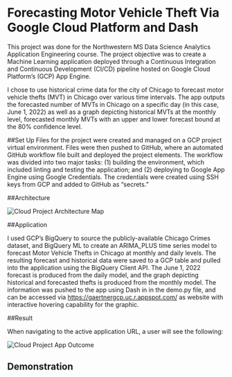# Forecasting Motor Vehicle Theft Via Google Cloud Platform and Dash
This project was done for the Northwestern MS Data Science Analytics Application Engineering course. The project objective was to create a Machine Learning application deployed through a Continuous Integration and Continuous Development (CI/CD) pipeline hosted on Google Cloud Platform’s (GCP) App Engine.

I chose to use historical crime data for the city of Chicago to forecast motor vehicle thefts (MVT) in Chicago over various time intervals. The app outputs the forecasted number of MVTs in Chicago on a specific day (in this case, June 1, 2022) as well as a graph depicting historical MVTs at the monthly level, forecasted monthly MVTs with an upper and lower forecast bound at the 80% confidence level.

##Set Up
Files for the project were created and managed on a GCP project virtual environment. Files were then pushed to GitHub, where an automated GitHub workflow file built and deployed the project elements. The workflow was divided into two major tasks: (1) building the environment, which included linting and testing the application; and (2) deploying to Google App Engine using Google Credentials. The credentials were created using SSH keys from GCP and added to GitHub as “secrets.”

##Architecture

![Cloud Project Architecture Map](https://user-images.githubusercontent.com/96923975/171253180-247d8cac-30f3-4b91-9463-fb78040e0690.jpg)

##Application

I used GCP’s BigQuery to source the publicly-available Chicago Crimes dataset, and BigQuery ML to create an ARIMA_PLUS time series model to forecast Motor Vehicle Thefts in Chicago at monthly and daily levels. The resulting forecast and historical data were saved to a GCP table and pulled into the application using the BigQuery Client API. The June 1, 2022 forecast is produced from the daily model, and the graph depicting historical and forecasted thefts is produced from the monthly model. The information was pushed to the app using Dash in in the demo.py file, and can be accessed via https://gaertnergcp.uc.r.appspot.com/ as website with interactive hovering capability for the graphic.

##Result

When navigating to the active application URL, a user will see the following:

![Cloud Project App Outcome](https://user-images.githubusercontent.com/96923975/171253401-69630e55-80f6-40d1-9a86-0d17e7e9e3d9.png)

## Demonstration
